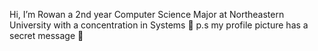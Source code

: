 Hi, I’m Rowan a 2nd year Computer Science Major at Northeastern University with a concentration in Systems 👋
p.s my profile picture has a secret message 🤫
<!---
RowansBoat/RowansBoat is a ✨ special ✨ repository because its `README.md` (this file) appears on your GitHub profile.
You can click the Preview link to take a look at your changes.
--->
